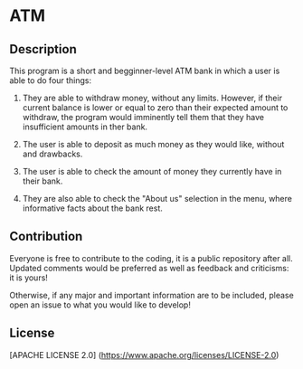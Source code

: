 # ATM

## Description

This program is a short and begginner-level ATM bank in which a user is able to do four things:

1. They are able to withdraw money, without any limits. However, if their current balance is lower or equal to zero than their expected amount to withdraw, the program would imminently tell them that they have insufficient amounts in ther bank.

2. The user is able to deposit as much money as they would like, without and drawbacks.

3. The user is able to check the amount of money they currently have in their bank.

4. They are also able to check the "About us" selection in the menu, where informative facts about the bank rest.

## Contribution
Everyone is free to contribute to the coding, it is a public repository after all.
Updated comments would be preferred as well as feedback and criticisms: it is yours!

Otherwise, if any major and important information are to be included, please open an issue to what
you would like to develop!

## License
[APACHE LICENSE 2.0] (https://www.apache.org/licenses/LICENSE-2.0)

